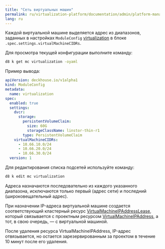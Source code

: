```yaml
---
title: "Сеть виртуальных машин"
permalink: ru/virtualization-platform/documentation/admin/platform-management/network/vm-network.html
lang: ru
---
```


Каждой виртуальной машине выделяется адрес из диапазонов, заданных в настройках `ModuleConfig` [virtualization](../../../../reference/mc.html#virtualization) в блоке `.spec.settings.virtualMachineCIDRs`.

Для просмотра текущей конфигурации выполните команду:

```bash
d8 k get mc virtualization -oyaml
```

Пример вывода:

```yaml
apiVersion: deckhouse.io/v1alpha1
kind: ModuleConfig
metadata:
  name: virtualization
spec:
  enabled: true
  settings:
    dvcr:
      storage:
        persistentVolumeClaim:
          size: 60G
          storageClassName: linstor-thin-r1
        type: PersistentVolumeClaim
    virtualMachineCIDRs:
      - 10.66.10.0/24
      - 10.66.20.0/24
      - 10.66.30.0/24
  version: 1
```

Для редактирования списка подсетей используйте команду:

```bash
d8 k edit mc virtualization
```

Адреса назначаются последовательно из каждого указанного диапазона, исключаются только первый (адрес сети) и последний (широковещательный адрес).

При назначении IP-адреса виртуальной машине создается соответствующий кластерный ресурс [VirtualMachineIPAddressLease](/modules/virtualization/cr.html#virtualmachineipaddresslease), который связывается с проектным ресурсом [VirtualMachineIPAddress](/modules/virtualization/cr.html#virtualmachineipaddress), а тот, в свою очередь, — с виртуальной машиной.

После удаления ресурса VirtualMachineIPAddress, IP-адрес отвязывается, но остается зарезервированным за проектом в течение 10 минут после его удаления.
